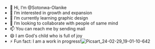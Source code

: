 - 👋 Hi, I’m @Sotonwa-Olanike
- 👀 I’m interested in growth and expansion
- 🌱 I’m currently learning graphic design 
- 💞️ I’m looking to collaborate with people of same mind
- 📫 You can reach me by sending mail
- 😄 I am God's child who is full of joy
- ⚡ Fun fact: I am a work in progress!![Picsart_24-02-29_19-01-10-642](https://github.com/Sotonwa-Olanike/Sotonwa-Olanike/assets/161754072/c1527d70-6e3a-49c4-84bd-283f18d4fd4f)


<!---
Sotonwa-Olanike/Sotonwa-Olanike is a ✨ special ✨ repository because its `README.md` (this file) appears on your GitHub profile.
You can click the Preview link to take a look at your changes.
--->
